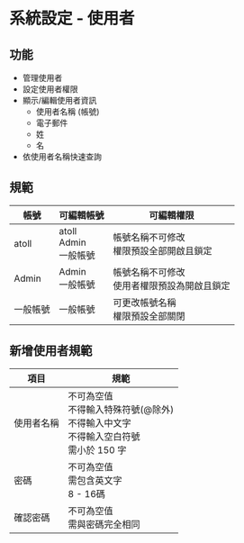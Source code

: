 # 系統設定 - 使用者

## 功能
* 管理使用者
* 設定使用者權限
* 顯示/編輯使用者資訊
    * 使用者名稱 (帳號)
    * 電子郵件
    * 姓
    * 名
* 依使用者名稱快速查詢

## 規範
| 帳號     | 可編輯帳號                     | 可編輯權限                                       |
| -------- | ------------------------------ | ------------------------------------------------ |
| atoll    | atoll <br> Admin <br> 一般帳號 | 帳號名稱不可修改 <br> 權限預設全部開啟且鎖定     |
| Admin    | Admin <br> 一般帳號            | 帳號名稱不可修改 <br> 使用者權限預設為開啟且鎖定 |
| 一般帳號 | 一般帳號                       | 可更改帳號名稱 <br> 權限預設全部關閉             |

## 新增使用者規範
| 項目       | 規範                                                                                                 |
| ---------- | ---------------------------------------------------------------------------------------------------- |
| 使用者名稱 | 不可為空值 <br> 不得輸入特殊符號(@除外) <br> 不得輸入中文字 <br> 不得輸入空白符號 <br> 需小於 150 字 |
| 密碼       | 不可為空值 <br> 需包含英文字 <br> 8 - 16碼                                                           |
| 確認密碼   | 不可為空值 <br> 需與密碼完全相同                                                                     |